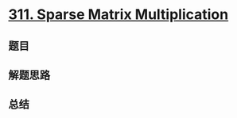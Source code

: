 # [311. Sparse Matrix Multiplication](https://leetcode.com/problems/sparse-matrix-multiplication/)

## 题目


## 解题思路


## 总结


